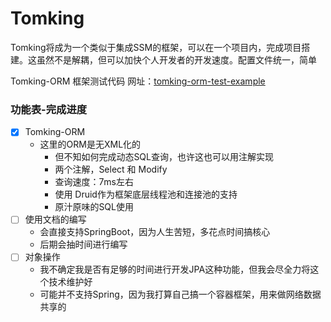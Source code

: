 # Tomking

Tomking将成为一个类似于集成SSM的框架，可以在一个项目内，完成项目搭建。这虽然不是解耦，但可以加快个人开发者的开发速度。配置文件统一，简单

 Tomking-ORM 框架测试代码 网址：[tomking-orm-test-example](https://gitee.com/pphboy/tomking-orm-test-example)

### 功能表-完成进度

- [x] Tomking-ORM
	* 这里的ORM是无XML化的
   		 * 但不知如何完成动态SQL查询，也许这也可以用注解实现
       * 两个注解，Select 和 Modify
       * 查询速度：7ms左右
       * 使用 Druid作为框架底层线程池和连接池的支持
       * 原汁原味的SQL使用
- [ ] 使用文档的编写
    * 会直接支持SpringBoot，因为人生苦短，多花点时间搞核心
    * 后期会抽时间进行编写
- [ ] 对象操作
    * 我不确定我是否有足够的时间进行开发JPA这种功能，但我会尽全力将这个技术维护好
    * 可能并不支持Spring，因为我打算自己搞一个容器框架，用来做网络数据共享的
        